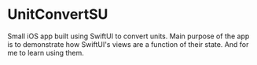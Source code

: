 # UnitConvertSU

Small iOS app built using SwiftUI to convert units. Main purpose of the app is to demonstrate how SwiftUI's views are a function of their state. And for me to learn using them.
